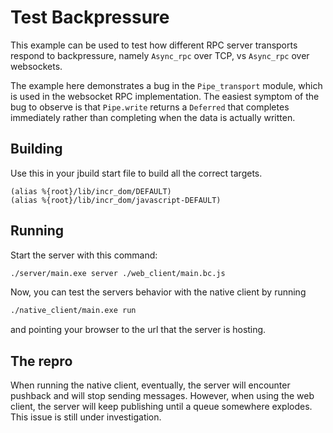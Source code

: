 # Test Backpressure

This example can be used to test how different RPC server transports respond to
backpressure, namely `Async_rpc` over TCP, vs `Async_rpc` over websockets.

The example here demonstrates a bug in the `Pipe_transport` module, which is
used in the websocket RPC implementation.  The easiest symptom of the bug to
observe is that `Pipe.write` returns a `Deferred` that completes immediately
rather than completing when the data is actually written.

## Building 

Use this in your jbuild start file to build all the correct targets.
```
(alias %{root}/lib/incr_dom/DEFAULT)
(alias %{root}/lib/incr_dom/javascript-DEFAULT)
```

## Running

Start the server with this command: 

```bash
./server/main.exe server ./web_client/main.bc.js
```

Now, you can test the servers behavior with the native client by running

```bash
./native_client/main.exe run
```

and pointing your browser to the url that the server is hosting.

## The repro

When running the native client, eventually, the server will encounter pushback 
and will stop sending messages.  However, when using the web client, the server 
will keep publishing until a queue somewhere explodes.  This issue is still 
under investigation.
